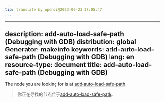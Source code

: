 ```yaml
---
tip: translate by openai@2023-06-23 17:05:47
...
```

---
description: add-auto-load-safe-path (Debugging with GDB)
distribution: global
Generator: makeinfo
keywords: add-auto-load-safe-path (Debugging with GDB)
lang: en
resource-type: document
title: add-auto-load-safe-path (Debugging with GDB)
---

The node you are looking for is at [add-auto-load-safe-path](Auto_002dloading-safe-path.html#add_002dauto_002dload_002dsafe_002dpath).

> 你正在寻找的节点位于[add-auto-load-safe-path](Auto_002dloading-safe-path.html#add_002dauto_002dload_002dsafe_002dpath)。
